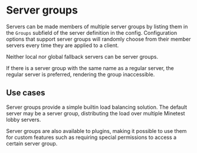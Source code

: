 # Server groups

Servers can be made members of multiple server groups by listing them
in the `Groups` subfield of the server definition in the config.
Configuration options that support server groups will randomly choose
from their member servers every time they are applied to a client.

Neither local nor global fallback servers can be server groups.

If there is a server group with the same name as a regular server,
the regular server is preferred, rendering the group inaccessible.

## Use cases

Server groups provide a simple builtin load balancing solution.
The default server may be a server group, distributing the load
over multiple Minetest lobby servers.

Server groups are also available to plugins, making it possible to use them
for custom features such as requiring special permissions to access a certain
server group.
